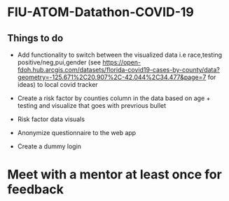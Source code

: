 # FIU-ATOM-Datathon-COVID-19

## Things to do

- Add functionality to switch between the visualized data i.e race,testing positive/neg,pui,gender (see https://open-fdoh.hub.arcgis.com/datasets/florida-covid19-cases-by-county/data?geometry=-125.671%2C20.907%2C-42.044%2C34.477&page=7 for ideas) to local covid tracker

- Create a risk factor by counties column in the data based on age + testing and visualize that goes with prevrious bullet

- Risk factor data visuals

- Anonymize questionnaire to the web app

- Create a dummy login



# **Meet with a mentor at least once for feedback**

